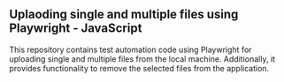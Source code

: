 ## Uplaoding single and multiple files using Playwright - JavaScript
This repository contains test automation code using Playwright for uploading single and multiple files from the local machine. Additionally, it provides functionality to remove the selected files from the application.
